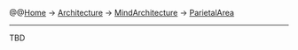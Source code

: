 @@[Home](Home.md) -> [Architecture](Architecture.md) -> [MindArchitecture](MindArchitecture.md) -> [ParietalArea](ParietalArea.md)



---


TBD